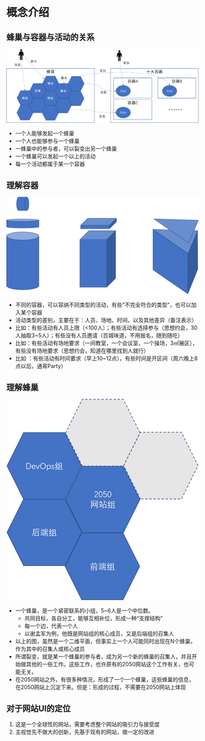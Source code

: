 # 概念介绍

## 蜂巢与容器与活动的关系

![](2/user-and-hive.png)

- 一个人能够发起一个蜂巢
- 一个人也能够参与一个蜂巢
- 一蜂巢中的参与者，可以裂变出另一个蜂巢
- 一个蜂巢可以发起一个以上的活动
- 每一个活动都属于某一个容器

## 理解容器

![](2/understanding-containers.png)

- 不同的容器，可以容纳不同类型的活动，有些“不完全符合的类型”，也可以加入某个容器
- 活动类型的差别，主要在于：人员、场地、时间，以及其他差异（备注表示）
- 比如：有些活动有人员上限（<100人）；有些活动有选择参与（思想约会，30人抽取3~5人）；有些没有人员邀请（百城味道，不用报名，随到随吃）
- 比如：有些活动有场地要求（一间教室，一个会议室，一个操场，3㎡展区），有些没有场地要求（思想约会，知道在哪里找到人就行）
- 比如 ：有些活动有时间要求（早上10~12点），有些时间是开区间（周六晚上8点以后，通宵Party）

## 理解蜂巢

![](2/understanding-hives.png)

- 一个蜂巢，是一个紧密联系的小组，5~6人是一个中位数。
	- 共同目标，各自分工，能够互相补位，形成一种“支撑结构”
	- 每一个边，代表一个人
	- 以谢孟军为例，他既是网站组的核心成员，又是后端组的召集人
- 以上的图，虽然是一个二维平面，但事实上一个人可能同时出现在N个蜂巢，作为其中的召集人或核心成员
- 所谓裂变，就是某一个蜂巢的参与者，成为另一个新的蜂巢的召集人，并且开始做其他的一些工作。这些工作，也许原有的2050网站这个工作有关，也可能无关。
- 在2050网站之外，有很多种情况，形成了一个一个蜂巢，这些蜂巢的信息，在2050网站上沉淀下来。但是：形成的过程，不需要在2050网站上体现

## 对于网站UI的定位

1. 这是一个全球性的网站，需要考虑整个网站的吸引力与接受度
2. 主视觉先不做大的创新，先基于现有的网站，做一定的改进
